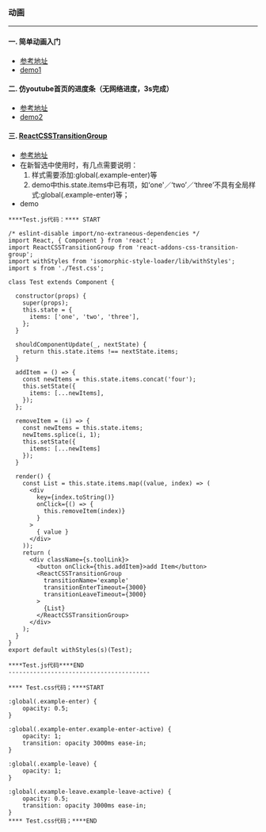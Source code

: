 ### 动画
---------
#### 一. 简单动画入门
+ [参考地址](http://www.cnblogs.com/Wayou/p/first_glance_at_the_css3_animation.html)
+ [demo1]()

#### 二. 仿youtube首页的进度条（无网络进度，3s完成）
+ [参考地址](http://www.cnblogs.com/Wayou/p/youtube_red_laser_bar.html)
+ [demo2]()

#### 三. [ReactCSSTransitionGroup](https://www.cnblogs.com/QxQstar/p/6031559.html)
+ [参考地址](https://www.cnblogs.com/QxQstar/p/6031559.html)
+ 在新智选中使用时，有几点需要说明：
	1. 样式需要添加:global(.example-enter)等
	2. demo中this.state.items中已有项，如‘one'／‘two’／‘three’不具有全局样式:global(.example-enter)等；
+ demo

```
****Test.js代码：**** START

/* eslint-disable import/no-extraneous-dependencies */
import React, { Component } from 'react';
import ReactCSSTransitionGroup from 'react-addons-css-transition-group';
import withStyles from 'isomorphic-style-loader/lib/withStyles';
import s from './Test.css';

class Test extends Component {

  constructor(props) {
    super(props);
    this.state = {
      items: ['one', 'two', 'three'],
    };
  }

  shouldComponentUpdate(_, nextState) {
    return this.state.items !== nextState.items;
  }

  addItem = () => {
    const newItems = this.state.items.concat('four');
    this.setState({
      items: [...newItems],
    });
  };

  removeItem = (i) => {
    const newItems = this.state.items;
    newItems.splice(i, 1);
    this.setState({
      items: [...newItems]
    });
  }

  render() {
    const List = this.state.items.map((value, index) => (
      <div
        key={index.toString()}
        onClick={() => {
          this.removeItem(index)}
        }
      >
        { value }
      </div>
    ));
    return (
      <div className={s.toolLink}>
        <button onClick={this.addItem}>add Item</button>
        <ReactCSSTransitionGroup
          transitionName='example'
          transitionEnterTimeout={3000}
          transitionLeaveTimeout={3000}
        >
          {List}
        </ReactCSSTransitionGroup>
      </div>
    );
  }
}
export default withStyles(s)(Test);

****Test.js代码****END
----------------------------------------

**** Test.css代码；****START

:global(.example-enter) {
    opacity: 0.5;
}

:global(.example-enter.example-enter-active) {
    opacity: 1;
    transition: opacity 3000ms ease-in;
}

:global(.example-leave) {
    opacity: 1;
}

:global(.example-leave.example-leave-active) {
    opacity: 0.5;
    transition: opacity 3000ms ease-in;
}
**** Test.css代码；****END
```